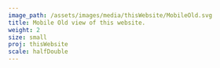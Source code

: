 ```yaml
---
image_path: /assets/images/media/thisWebsite/MobileOld.svg
title: Mobile Old view of this website.
weight: 2
size: small
proj: thisWebsite
scale: halfDouble
---
```


